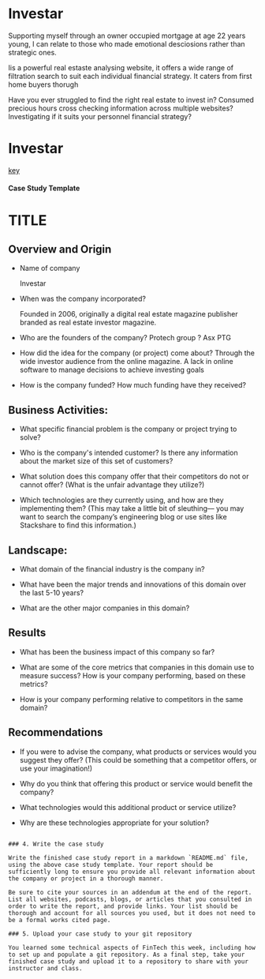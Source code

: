 # Investar

Supporting myself through an owner occupied mortgage at age 22 years young, I can relate to those who made emotional desciosions rather than strategic ones.


Iis a powerful real estaste analysing website, it offers a wide range of filtration search to suit each individual financial strategy. It caters from first home buyers thorugh 
 


Have you ever struggled to find the right real estate to invest in?
Consumed precious hours cross checking information across multiple websites? 
Investigating if it suits your personnel financial strategy?

# Investar 

[key](https://www.google.com/)

#### Case Study Template


# TITLE

## Overview and Origin

* Name of company

   Investar

* When was the company incorporated?

   Founded in 2006, originally a digital real estate magazine publisher branded as real estate investor magazine. 

* Who are the founders of the company?
Protech group ? Asx PTG

* How did the idea for the company (or project) come about?
Through the wide investor audience from the online magazine. A lack in online software to manage decisions to achieve investing goals


* How is the company funded? How much funding have they received?


## Business Activities:

* What specific financial problem is the company or project trying to solve?

* Who is the company's intended customer?  Is there any information about the market size of this set of customers?

* What solution does this company offer that their competitors do not or cannot offer? (What is the unfair advantage they utilize?)

* Which technologies are they currently using, and how are they implementing them? (This may take a little bit of sleuthing–– you may want to search the company’s engineering blog or use sites like Stackshare to find this information.)

## Landscape:

* What domain of the financial industry is the company in?

* What have been the major trends and innovations of this domain over the last 5-10 years?

* What are the other major companies in this domain?

## Results

* What has been the business impact of this company so far?

* What are some of the core metrics that companies in this domain use to measure success? How is your company performing, based on these metrics?

* How is your company performing relative to competitors in the same domain?

## Recommendations

* If you were to advise the company, what products or services would you suggest they offer? (This could be something that a competitor offers, or use your imagination!)

* Why do you think that offering this product or service would benefit the company?

* What technologies would this additional product or service utilize?

* Why are these technologies appropriate for your solution?
```

### 4. Write the case study

Write the finished case study report in a markdown `README.md` file, using the above case study template. Your report should be sufficiently long to ensure you provide all relevant information about the company or project in a thorough manner.

Be sure to cite your sources in an addendum at the end of the report. List all websites, podcasts, blogs, or articles that you consulted in order to write the report, and provide links. Your list should be thorough and account for all sources you used, but it does not need to be a formal works cited page.

### 5. Upload your case study to your git repository

You learned some technical aspects of FinTech this week, including how to set up and populate a git repository. As a final step, take your finished case study and upload it to a repository to share with your instructor and class.
